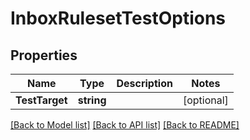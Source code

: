 # InboxRulesetTestOptions

## Properties

Name | Type | Description | Notes
------------ | ------------- | ------------- | -------------
**TestTarget** | **string** |  | [optional] 

[[Back to Model list]](../README#documentation-for-models) [[Back to API list]](../README#documentation-for-api-endpoints) [[Back to README]](../README)


